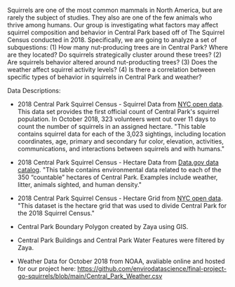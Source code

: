 Squirrels are one of the most common mammals in North America, but are rarely the subject of studies. They also are one of the few animals who thrive among humans. Our group is investigating what factors may affect squirrel composition and behavior in Central Park based off of The Squirrel Census conducted in 2018. 
Specifically, we are going to analyze a set of subquestions: 
(1) How many nut-producing trees are in Central Park? Where are they located? Do squirrels strategically cluster around these trees?
(2) Are squirrels behavior altered around nut-producting trees?
(3) Does the weather affect squirrel activity levels?
(4) Is there a correlation between specific types of behavior in squirrels in Central Park and weather?

Data Descriptions:
*   2018 Central Park Squirrel Census - Squirrel Data from [NYC open data](https://data.cityofnewyork.us/Environment/2018-Central-Park-Squirrel-Census-Squirrel-Data/vfnx-vebw/about_data). This data set provides the first official count of Central Park's squirrel population. In October 2018, 323 volunteers went out over 11 days to count the number of squirrels in an assigned hectare. "This table contains squirrel data for each of the 3,023 sightings, including location coordinates, age, primary and secondary fur color, elevation, activities, communications, and interactions between squirrels and with humans."

*   2018 Central Park Squirrel Census - Hectare Data from [Data.gov data catalog](https://catalog.data.gov/dataset/2018-central-park-squirrel-census-hectare-data). "This table contains environmental data related to each of the 350 “countable” hectares of Central Park. Examples include weather, litter, animals sighted, and human density."

*   2018 Central Park Squirrel Census - Hectare Grid from [NYC open data](https://data.cityofnewyork.us/dataset/2018-Central-Park-Squirrel-Census-Hectare-Grid/qad5-y26n/about_data). "This dataset is the hectare grid that was used to divide Central Park for the 2018 Squirrel Census."
*   Central Park Boundary Polygon created by Zaya using GIS. 
*   Central Park Buildings and Central Park Water Features were filtered by Zaya.
*   Weather Data for October 2018 from NOAA, avaliable online and hosted for our project here: https://github.com/envirodatascience/final-project-go-squirrels/blob/main/Central_Park_Weather.csv 
  
